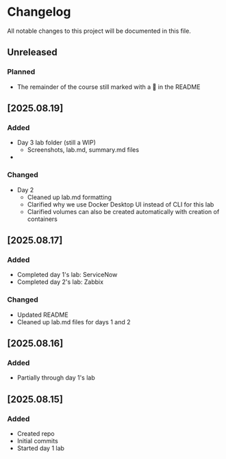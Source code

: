 # Changelog
All notable changes to this project will be documented in this file.

## Unreleased
### Planned
- The remainder of the course still marked with a 🚧 in the README

## [2025.08.19]
### Added

* Day 3 lab folder (still a WIP)
    * Screenshots, lab.md, summary.md files
* 

### Changed

* Day 2
    * Cleaned up lab.md formatting
    * Clarified why we use Docker Desktop UI instead of CLI for this lab
    * Clarified volumes can also be created automatically with creation of containers

## [2025.08.17]

### Added

* Completed day 1's lab: ServiceNow
* Completed day 2's lab: Zabbix

### Changed

* Updated README
* Cleaned up lab.md files for days 1 and 2

## [2025.08.16]

### Added

* Partially through day 1's lab

## [2025.08.15]

### Added
* Created repo
* Initial commits
* Started day 1 lab